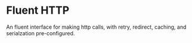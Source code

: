 Fluent HTTP
===========

An fluent interface for making http calls, with retry, redirect, caching, and serialzation pre-configured.